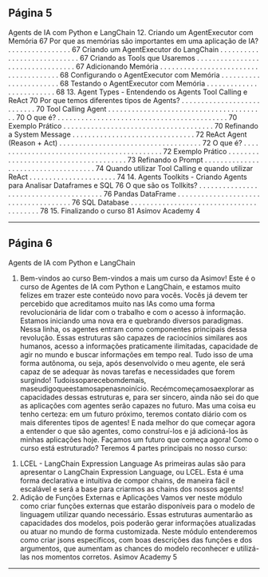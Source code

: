 ## Página 5

Agents de IA com Python e LangChain
12. Criando um AgentExecutor com Memória
67
Por que as memórias são importantes em uma aplicação de IA? . . . . . . . . . . . . . . . .
67
Criando um AgentExecutor do LangChain . . . . . . . . . . . . . . . . . . . . . . . . . . . .
67
Criando as Tools que Usaremos . . . . . . . . . . . . . . . . . . . . . . . . . . . . . . . . .
67
Adicionando Memória
. . . . . . . . . . . . . . . . . . . . . . . . . . . . . . . . . . . . . .
68
Configurando o AgentExecutor com Memória . . . . . . . . . . . . . . . . . . . . . . .
68
Testando o AgentExecutor com Memória . . . . . . . . . . . . . . . . . . . . . . . . .
68
13. Agent Types - Entendendo os Agents Tool Calling e ReAct
70
Por que temos diferentes tipos de Agents?
. . . . . . . . . . . . . . . . . . . . . . . . . . .
70
Tool Calling Agent
. . . . . . . . . . . . . . . . . . . . . . . . . . . . . . . . . . . . . . . .
70
O que é? . . . . . . . . . . . . . . . . . . . . . . . . . . . . . . . . . . . . . . . . . . .
70
Exemplo Prático
. . . . . . . . . . . . . . . . . . . . . . . . . . . . . . . . . . . . . .
70
Refinando a System Message
. . . . . . . . . . . . . . . . . . . . . . . . . . . . . . .
72
ReAct Agent (Reason + Act) . . . . . . . . . . . . . . . . . . . . . . . . . . . . . . . . . . . .
72
O que é? . . . . . . . . . . . . . . . . . . . . . . . . . . . . . . . . . . . . . . . . . . .
72
Exemplo Prático
. . . . . . . . . . . . . . . . . . . . . . . . . . . . . . . . . . . . . .
73
Refinando o Prompt
. . . . . . . . . . . . . . . . . . . . . . . . . . . . . . . . . . . .
74
Quando utilizar Tool Calling e quando utilizar ReAct . . . . . . . . . . . . . . . . . . . . . .
74
14. Agents Toolkits - Criando Agents para Analisar Dataframes e SQL
76
O que são os Tollkits? . . . . . . . . . . . . . . . . . . . . . . . . . . . . . . . . . . . . . . .
76
Pandas DataFrame . . . . . . . . . . . . . . . . . . . . . . . . . . . . . . . . . . . . .
76
SQL Database . . . . . . . . . . . . . . . . . . . . . . . . . . . . . . . . . . . . . . . .
78
15. Finalizando o curso
81
Asimov Academy
4


---
## Página 6

Agents de IA com Python e LangChain
01. Bem-vindos ao curso
Bem-vindos a mais um curso da Asimov!
Este é o curso de Agentes de IA com Python e LangChain, e estamos muito felizes em trazer este
conteúdo novo para vocês. Vocês já devem ter percebido que acreditamos muito nas IAs como uma
forma revolucionária de lidar com o trabalho e com o acesso à informação. Estamos iniciando uma
nova era e quebrando diversos paradigmas. Nessa linha, os agentes entram como componentes
principais dessa revolução.
Essas estruturas são capazes de raciocínios similares aos humanos, acesso a informações praticamente
ilimitadas, capacidade de agir no mundo e buscar informações em tempo real. Tudo isso de uma forma
autônoma, ou seja, após desenvolvido o meu agente, ele será capaz de se adequar às novas tarefas e
necessidades que forem surgindo!
Tudoissoparecebomdemais, maseudigoqueestamosapenasnoinício. Recémcomeçamosaexplorar
as capacidades dessas estruturas e, para ser sincero, ainda não sei do que as aplicações com agentes
serão capazes no futuro. Mas uma coisa eu tenho certeza: em um futuro próximo, teremos contato
diário com os mais diferentes tipos de agentes! E nada melhor do que começar agora a entender o que
são agentes, como construí-los e já adicioná-los às minhas aplicações hoje.
Façamos um futuro que começa agora!
Como o curso está estruturado?
Teremos 4 partes principais no nosso curso:
1) LCEL - LangChain Expression Language
As primeiras aulas são para apresentar o LangChain Expression Language, ou LCEL. Esta é uma forma
declarativa e intuitiva de compor chains, de maneira fácil e escalável e será a base para criarmos as
chains dos nossos agents!
2) Adição de Funções Externas e Aplicações
Vamos ver neste módulo como criar funções externas que estarão disponíveis para o modelo de
linguagem utilizar quando necessário. Essas estruturas aumentarão as capacidades dos modelos,
pois poderão gerar informações atualizadas ou atuar no mundo de forma customizada. Neste módulo
entenderemos como criar jsons específicos, com boas descrições das funções e dos argumentos, que
aumentam as chances do modelo reconhecer e utilizá-las nos momentos corretos.
Asimov Academy
5


---